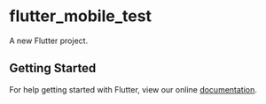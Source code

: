 # flutter_mobile_test

A new Flutter project.

## Getting Started

For help getting started with Flutter, view our online
[documentation](https://flutter.io/).
